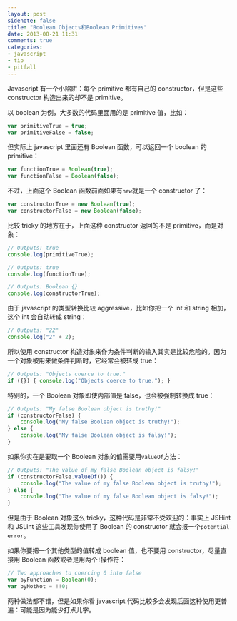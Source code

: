 ```yaml
---
layout: post
sidenote: false
title: "Boolean Objects和Boolean Primitives"
date: 2013-08-21 11:31
comments: true
categories:
- javascript
- tip
- pitfall
---
```


Javascript 有一个小陷阱：每个 primitive 都有自己的 constructor，但是这些 constructor 构造出来的却不是 primitive。

以 boolean 为例，大多数的代码里面用的是 primitive 值，比如：

```javascript
var primitiveTrue = true;
var primitiveFalse = false;
```

但实际上 javascript 里面还有 Boolean 函数，可以返回一个 boolean 的 primitive：

```javascript
var functionTrue = Boolean(true);
var functionFalse = Boolean(false);
```

不过，上面这个 Boolean 函数前面如果有`new`就是一个 constructor 了：

```javascript
var constructorTrue = new Boolean(true);
var constructorFalse = new Boolean(false);
```

比较 tricky 的地方在于，上面这种 constructor 返回的不是 primitive，而是对象：

```javascript
// Outputs: true
console.log(primitiveTrue);

// Outputs: true
console.log(functionTrue);

// Outputs: Boolean {}
console.log(constructorTrue);
```

由于 javascript 的类型转换比较 aggressive，比如你把一个 int 和 string 相加，这个 int 会自动转成 string：

```javascript
// Outputs: "22"
console.log("2" + 2);
```

所以使用 constructor 构造对象来作为条件判断的输入其实是比较危险的。因为一个对象被用来做条件判断时，它经常会被转成 true：

```javascript
// Outputs: "Objects coerce to true."
if ({}) { console.log("Objects coerce to true."); }
```

特别的，一个 Boolean 对象即使内部值是 false，也会被强制转换成 true：

```javascript
// Outputs: "My false Boolean object is truthy!"
if (constructorFalse) {
    console.log("My false Boolean object is truthy!");
} else {
    console.log("My false Boolean object is falsy!");
}
```

如果你实在是要取一个 Boolean 对象的值需要用`valueOf`方法：

```javascript
// Outputs: "The value of my false Boolean object is falsy!"
if (constructorFalse.valueOf()) {
    console.log("The value of my false Boolean object is truthy!");
} else {
    console.log("The value of my false Boolean object is falsy!");
}
```

但是由于 Boolean 对象这么 tricky，这种代码是非常不受欢迎的：事实上 JSHint 和 JSLint 这些工具发现你使用了 Boolean 的 constructor 就会报一个`potential error`。

如果你要把一个其他类型的值转成 boolean 值，也不要用 constructor，尽量直接用 Boolean 函数或者是用两个`!`操作符：

```javascript
// Two approaches to coercing 0 into false
var byFunction = Boolean(0);
var byNotNot = !!0;
```

两种做法都不错，但是如果你看 javascript 代码比较多会发现后面这种使用更普遍：可能是因为能少打点儿字。